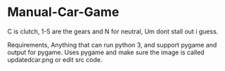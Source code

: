 # Manual-Car-Game
C is clutch, 1-5 are the gears and N for neutral, Um dont stall out i guess. 


Requirements, Anything that can run python 3, and support pygame and output for pygame. Uses pygame and make sure the image is called updatedcar.png or edit src code.
